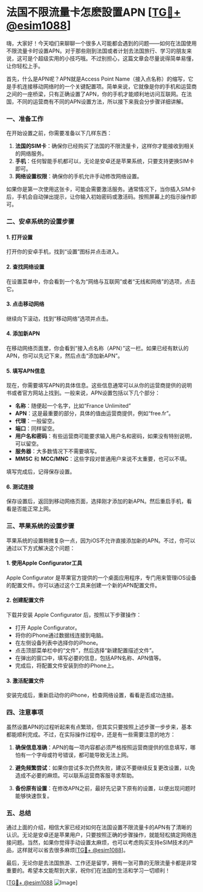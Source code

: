 # 法国不限流量卡怎麽設置APN [[TG💪+ @esim1088](https://t.me/s/esim1088)]

嗨，大家好！今天咱们来聊聊一个很多人可能都会遇到的问题——如何在法国使用不限流量卡时设置APN。对于那些刚到法国或者计划去法国旅行、学习的朋友来说，这可是个超级实用的小技巧哦。不过别担心，这篇文章会尽量说得简单易懂，让你轻松上手。

首先，什么是APN呢？APN就是Access Point Name（接入点名称）的缩写，它是手机连接移动网络时的一个关键配置项。简单来说，它就像是你的手机和运营商之间的一座桥梁，只有正确设置了APN，你的手机才能顺利地访问互联网。在法国，不同的运营商有不同的APN设置方法，所以接下来我会分步骤详细讲解。

### 一、准备工作

在开始设置之前，你需要准备以下几样东西：

1. **法国的SIM卡**：确保你已经购买了法国的不限流量卡，这样你才能接收到相关的网络服务。
2. **手机**：任何智能手机都可以，无论是安卓还是苹果系统，只要支持更换SIM卡即可。
3. **网络设置权限**：确保你的手机允许手动修改网络设置。

如果你是第一次使用这张卡，可能会需要激活服务。通常情况下，当你插入SIM卡后，手机会自动弹出提示，让你输入初始密码或激活码。按照屏幕上的指示操作即可。

### 二、安卓系统的设置步骤

#### 1. 打开设置
打开你的安卓手机，找到“设置”图标并点击进入。

#### 2. 查找网络设置
在设置菜单中，你会看到一个名为“网络与互联网”或者“无线和网络”的选项，点击它。

#### 3. 点击移动网络
继续向下滚动，找到“移动网络”选项并点击。

#### 4. 添加新APN
在移动网络页面里，你会看到“接入点名称（APN）”这一栏。如果已经有默认的APN，你可以先记下来，然后点击“添加新APN”。

#### 5. 填写APN信息
现在，你需要填写APN的具体信息。这些信息通常可以从你的运营商提供的说明书或者官方网站上找到。一般来说，APN设置包括以下几个部分：
- **名称**：随便起一个名字，比如“France Unlimited”
- **APN**：这是最重要的部分，具体的值由运营商提供，例如“free.fr”。
- **代理**：一般留空。
- **端口**：同样留空。
- **用户名和密码**：有些运营商可能要求输入用户名和密码，如果没有特别说明，可以留空。
- **服务器**：大多数情况下不需要填写。
- **MMSC** 和 **MCC/MNC**：这些字段对普通用户来说不太重要，也可以不填。

填写完成后，记得保存设置。

#### 6. 测试连接
保存设置后，返回到移动网络页面，选择刚才添加的新APN。然后重启手机，看看是否能正常上网。

### 三、苹果系统的设置步骤

苹果系统的设置稍微复杂一点，因为iOS不允许直接添加新的APN。不过，你可以通过以下方式解决这个问题：

#### 1. 使用Apple Configurator工具
Apple Configurator 是苹果官方提供的一个桌面应用程序，专门用来管理iOS设备的配置文件。你可以通过这个工具来创建一个新的APN配置文件。

#### 2. 创建配置文件
下载并安装 Apple Configurator 后，按照以下步骤操作：
- 打开 Apple Configurator。
- 将你的iPhone通过数据线连接到电脑。
- 在左侧设备列表中选择你的iPhone。
- 点击顶部菜单栏中的“文件”，然后选择“新建配置描述文件”。
- 在弹出的窗口中，填写必要的信息，包括APN名称、APN值等。
- 完成后，将配置文件安装到你的iPhone上。

#### 3. 激活配置文件
安装完成后，重新启动你的iPhone，检查网络设置，看看是否成功连接。

### 四、注意事项

虽然设置APN的过程听起来有点繁琐，但其实只要按照上述步骤一步步来，基本都能顺利完成。不过，在实际操作过程中，还是有一些需要注意的地方：

1. **确保信息准确**：APN的每一项内容都必须严格按照运营商提供的信息填写，哪怕有一个字母或符号错误，都可能导致无法上网。
   
2. **避免频繁尝试**：如果你尝试多次仍然失败，建议不要继续反复更改设置，以免造成不必要的麻烦。可以联系运营商客服寻求帮助。

3. **备份原有设置**：在修改APN之前，最好先记录下原有的设置，以便出现问题时能够快速恢复。

### 五、总结

通过上面的介绍，相信大家已经对如何在法国设置不限流量卡的APN有了清晰的认识。无论是安卓还是苹果用户，只要按照正确的步骤操作，就能轻松搞定网络连接问题。当然，如果你觉得手动设置太麻烦，也可以考虑购买支持eSIM技术的产品，这样就可以省去很多麻烦[[TG💪+ @esim1088](https://t.me/s/esim1088)]。

最后，无论你是去法国旅游、工作还是留学，拥有一张可靠的无限流量卡都是非常重要的。希望本文能帮到大家，祝你们在法国的生活和学习一切顺利！

[[TG💪+ @esim1088](https://t.me/s/esim1088) ![Image](https://i.postimg.cc/4NQfJmqS/Snipaste-2025-05-13-00-14-12.png)]